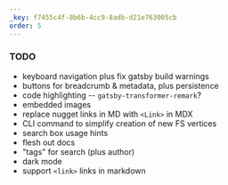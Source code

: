 ```yaml
---
_key: f7455c4f-8b6b-4cc9-8adb-d21e763005cb
order: 5
---
```


### TODO

* keyboard navigation plus fix gatsby build warnings
* buttons for breadcrumb & metadata, plus persistence
* code highlighting -- `gatsby-transformer-remark`?
* embedded images
* replace nugget links in MD with `<Link>` in MDX
* CLI command to simplify creation of new FS vertices
* search box usage hints
* flesh out docs
* "tags" for search (plus author)
* dark mode
* support `<link>` links in markdown
